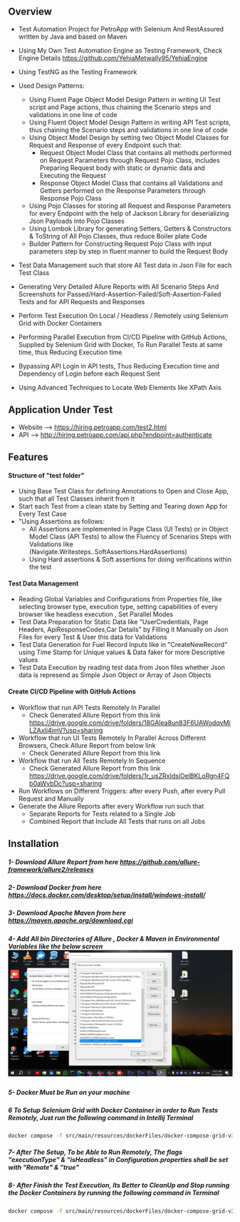 ## Overview
- Test Automation Project for PetroApp with Selenium And RestAssured written by Java and based on Maven
- Using My Own Test Automation Engine as Testing Framework, Check Engine Details https://github.com/YehiaMetwally95/YehiaEngine
- Using TestNG as the Testing Framework
- Used Design Patterns:
  - Using Fluent Page Object Model Design Pattern in writing UI Test script and Page actions, thus chaining the Scenario steps and validations in one line of code
  - Using Fluent Object Model Design Pattern in writing API Test scripts, thus chaining the Scenario steps and validations in one line of code
  - Using Object Model Design by setting two Object Model Classes for Request and Response of every Endpoint such that:
      - Request Object Model Class that contains all methods performed on Request Parameters through Request Pojo Class, includes Preparing Request body with static or dynamic data and Executing the Request
      - Response Object Model Class that contains all Validations and Getters performed on the Response Parameters through Response Pojo Class
  - Using Pojo Classes for storing all Request and Response Parameters for every Endpoint with the help of Jackson Library for deserializing Json Payloads into Pojo Classes
  - Using Lombok Library for generating Setters, Getters & Constructors & ToString of All Pojo Classes, thus reduce Boiler plate Code
  - Builder Pattern for Constructing Request Pojo Class with input parameters step by step in fluent manner to build the Request Body
  
- Test Data Management such that store All Test data in Json File for each Test Class
- Generating Very Detailed Allure Reports with All Scenario Steps And Screenshots for Passed/Hard-Assertion-Failed/Soft-Assertion-Failed Tests and for API Requests and Responses
- Perform Test Execution On Local / Headless / Remotely using Selenium Grid with Docker Containers
- Performing Parallel Execution from CI/CD Pipeline with GitHub Actions, Supplied by Selenium Grid with Docker, To Run Parallel Tests at same time, thus Reducing Execution time
- Bypassing API Login in API tests, Thus Reducing Execution time and Dependency of Login before each Request Sent
- Using Advanced Techniques to Locate Web Elements like XPath Axis

## Application Under Test
- Website --> https://hiring.petroapp.com/test2.html
- API --> http://hiring.petroapp.com/api.php?endpoint=authenticate

## Features
#### Structure of "test folder"
- Using Base Test Class for defining Annotations to Open and Close App, such that all Test Classes inherit from it
- Start each Test from a clean state by Setting and Tearing down App for Every Test Case
- "Using Assertions as follows:
    - All Assertions are implemented in Page Class (UI Tests) or in Object Model Class (API Tests) to allow the Fluency of Scenarios Steps with Validations like (Navigate.Writesteps..SoftAssertions.HardAssertions)
    - Using Hard assertions & Soft assertions for doing verifications within the test

#### Test Data Management
- Reading Global Variables and Configurations from Properties file, like selecting browser type, execution type, setting capabilities of every browser like headless execution , Set Parallel Modes
- Test Data Preparation for Static Data like "UserCredentials, Page Headers, ApiResponseCodes,Car Details" by Filling it Manually on Json Files for every Test & User this data for Validations
- Test Data Generation for Fuel Record Inputs like in "CreateNewRecord" using Time Stamp for Unique values & Data faker for more Descriptive values
- Test Data Execution by reading test data from Json files whether Json data is represend as Simple Json Object or Array of Json Objects

#### Create CI/CD Pipeline with GitHub Actions
- Workflow that run API Tests Remotely In Parallel
  - Check Generated Allure Report from this link https://drive.google.com/drive/folders/18GAlea8un83F6UAWodqvMiLZAxIj4jmV?usp=sharing
- Workflow that run UI Tests Remotely In Parallel Across Different Browsers, Check Allure Report from below link
  - Check Generated Allure Report from this link 
- Workflow that run All Tests Remotely In Sequence
  - Check Generated Allure Report from this link https://drive.google.com/drive/folders/1r_usZRxIdsiOelBKLoRgn4FQb0aWvbDc?usp=sharing
- Run Workflows on Different Triggers: after every Push, after every Pull Request and Manually
- Generate the Allure Reports after every Workflow run such that
    - Separate Reports for Tests related to a Single Job
    - Combined Report that Include All Tests that runs on all Jobs

## Installation
##### 1- Download Allure Report from here https://github.com/allure-framework/allure2/releases
##### 2- Download Docker from here https://docs.docker.com/desktop/setup/install/windows-install/
##### 3- Download Apache Maven from here https://maven.apache.org/download.cgi
##### 4- Add All bin Directories of Allure , Docker & Maven in Environmental Variables like the below screen ![img_1.png](img_1.png)
##### 5- Docker Must be Run on your machine
##### 6 To Setup Selenium Grid with Docker Container in order to Run Tests Remotely, Just run the following command in Intellij Terminal
```bash
docker compose -f src/main/resources/dockerFiles/docker-compose-grid-v3.yml up --scale chrome=2 --scale edge=0 --scale firefox=0 -d 
```
##### 7- After The Setup, To be Able to Run Remotely, The flags "executionType" & "isHeadless" in Configuration.properties shall be set with "Remote" & "true"
##### 8- After Finish the Test Execution, Its Better to CleanUp and Stop running the Docker Containers by running the following command in Terminal
```bash
docker compose -f src/main/resources/dockerFiles/docker-compose-grid-v3.yml down
```  